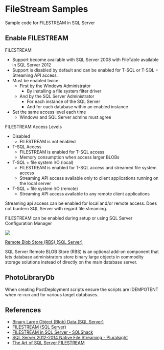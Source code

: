 # FileStream Samples

Sample code for FILESTREAM in SQL Server

## Enable FILESTREAM

FILESTREAM 

- Support become available with SQL Server 2008 with FileTable available in SQL Server 2012
- Support is disabled by default and can be enabled for T-SQL or T-SQL + Streaming API access.
- Must be enabled twice:
  - First by the Windows Administrator
    - By installing a file system filter driver
  - And by the SQL Server Administrator
    - For each instance of the SQL Server 
    - And for each database within an enabled instance
- Set the same access level each time
  - Windows and SQL Server admins must agree

FILESTREAM Access Levels

- Disabled
  - FILESTREAM is not enabled
- T-SQL Access
  - FILESTREAM is enabled for T-SQL access
  - Memory consumption when access larger BLOBs
- T-SQL + file system I/O (local)
  - FILESTREAM is enabled for T-SQL access and streamed file system access
  - Streaming API access available only to client applications running on the local server
- T-SQL + file system I/O (remote)
  - Streaming API access available to any remote client applications

Streaming api access can be enabled for local and/or remote access.
Does not burdern SQL Server with regard file streaming.

FILESTREAM can be enabled during setup or using SQL Server Configuration Manager

![]("./docs/enable-filestream-using-sql-server-configuration-manager")


[Remote Blob Store (RBS) (SQL Server)](https://docs.microsoft.com/en-us/sql/relational-databases/blob/remote-blob-store-rbs-sql-server?view=sql-server-ver15)

SQL Server Remote BLOB Store (RBS) is an optional add-on component that lets database administrators store binary large objects in commodity storage solutions instead of directly on the main database server.


## PhotoLibraryDb

When creating PostDeployment scripts ensure the scripts are IDEMPOTENT when re-run and for various target databases.

## References

- [Binary Large Object (Blob) Data (SQL Server)](https://docs.microsoft.com/en-us/sql/relational-databases/blob/binary-large-object-blob-data-sql-server?view=sql-server-ver15) 
- [FILESTREAM (SQL Server)](https://docs.microsoft.com/en-us/sql/relational-databases/blob/filestream-sql-server?view=sql-server-ver15)
- [FILESTREAM in SQL Server - SQLShack](https://www.sqlshack.com/filestream-in-sql-server/)
- [SQL Server 2012-2014 Native File Streaming - Pluralsight](https://www.pluralsight.com/courses/sql-server-2012-2014-native-file-streaming)
- [The Art of SQL Server FILESTREAM](http://assets.red-gate.com/community/books/art-of-ss-filestream.pdf)
